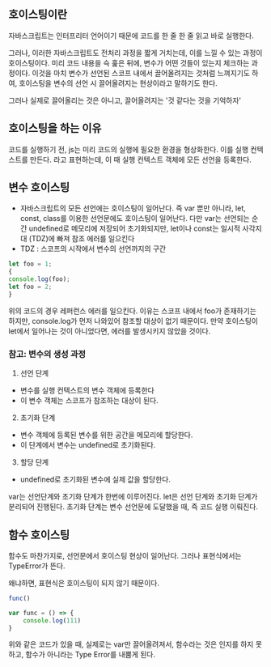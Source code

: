 ## 호이스팅이란
자바스크립트는 인터프리터 언어이기 때문에 코드를 한 줄 한 줄 읽고 바로 실행한다. 

그러나, 이러한 자바스크립트도 전처리 과정을 짧게 거치는데, 이를 느낄 수 있는 과정이 호이스팅이다.
미리 코드 내용을 슥 훑은 뒤에, 변수가 어떤 것들이 있는지 체크하는 과정이다.
이것을 마치 변수가 선언된 스코프 내에서 끌어올려지는 것처럼 느껴지기도 하여,
호이스팅을 변수의 선언 시 끌어올려지는 현상이라고 말하기도 한다.

그러나 실제로 끌어올리는 것은 아니고, 끌어올려지는 '것 같다는 것을 기억하자'

## 호이스팅을 하는 이유 
코드를 실행하기 전, js는 미리 코드의 실행에 필요한 환경을 형상화한다.
이를 실행 컨텍스트를 만든다. 라고 표현하는데, 
이 때 실행 컨텍스트 객체에 모든 선언을 등록한다.

## 변수 호이스팅
- 자바스크립트의 모든 선언에는 호이스팅이 일어난다.
즉 var 뿐만 아니라, let, const, class를 이용한 선언문에도 호이스팅이 일어난다.
다만 var는 선언되는 순간 undefined로 메모리에 저장되어 초기화되지만,
let이나 const는 일시적 사각지대 (TDZ)에 빠져 참조 에러를 일으킨다 
- TDZ : 스코프의 시작에서 변수의 선언까지의 구간

```javascript
let foo = 1;
{
console.log(foo);
let foo = 2;
}
```

위의 코드의 경우 레퍼런스 에러를 일으킨다. 이유는 스코프 내에서 foo가 존재하기는 하지만, 
console.log가 먼저 나와있어 참조할 대상이 없기 때문이다. 
만약 호이스팅이 let에서 일어나는 것이 아니었다면, 에러를 발생시키지 않았을 것이다.

### 참고: 변수의 생성 과정
1. 선언 단계
- 변수를 실행 컨텍스트의 변수 객체에 등록한다
- 이 변수 객체는 스코프가 참조하는 대상이 된다.
2. 초기화 단계
- 변수 객체에 등록된 변수를 위한 공간을 메모리에 할당한다.
- 이 단계에서 변수는 undefined로 초기화된다.
3. 할당 단계
- undefined로 초기화된 변수에 실제 값을 할당한다.

var는 선언단계와 초기화 단계가 한번에 이루어진다. 
let은 선언 단계와 초기화 단계가 분리되어 진행된다. 초기화 단계는 변수 선언문에 도달했을 때, 즉 코드 실행 이뤄진다.

## 함수 호이스팅
함수도 마찬가지로, 선언문에서 호이스팅 현상이 일어난다.
그러나 표현식에서는 TypeError가 뜬다.

왜냐하면, 표현식은 호이스팅이 되지 않기 때문이다.
```javascript
func()

var func = () => {
    console.log(111)
}
```
위와 같은 코드가 있을 때, 
실제로는 var만 끌어올려져서, 
함수라는 것은 인지를 하지 못하고, 함수가 아니라는 Type Error를 내뿜게 된다.

